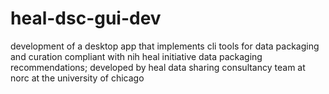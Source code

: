 # heal-dsc-gui-dev
development of a desktop app that implements cli tools for data packaging and curation compliant with nih heal initiative data packaging recommendations; developed by heal data sharing consultancy team at norc at the university of chicago
